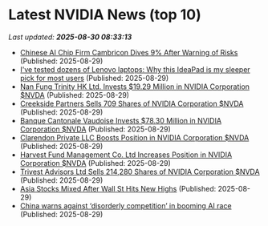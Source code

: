 # Latest NVIDIA News (top 10)
_Last updated: **2025-08-30 08:33:13**_

- [Chinese AI Chip Firm Cambricon Dives 9% After Warning of Risks](https://www.livemint.com/companies/news/chinese-ai-chip-firm-cambricon-dives-9-after-warning-of-risks-11756456244279.html) (Published: 2025-08-29)
- [I've tested dozens of Lenovo laptops: Why this IdeaPad is my sleeper pick for most users](https://www.zdnet.com/article/ive-tested-dozens-of-lenovo-laptops-why-this-ideapad-is-my-sleeper-pick-for-most-users/) (Published: 2025-08-29)
- [Nan Fung Trinity HK Ltd. Invests $19.29 Million in NVIDIA Corporation $NVDA](https://www.etfdailynews.com/2025/08/29/nan-fung-trinity-hk-ltd-invests-19-29-million-in-nvidia-corporation-nvda/) (Published: 2025-08-29)
- [Creekside Partners Sells 709 Shares of NVIDIA Corporation $NVDA](https://www.etfdailynews.com/2025/08/29/creekside-partners-sells-709-shares-of-nvidia-corporation-nvda/) (Published: 2025-08-29)
- [Banque Cantonale Vaudoise Invests $78.30 Million in NVIDIA Corporation $NVDA](https://www.etfdailynews.com/2025/08/29/banque-cantonale-vaudoise-invests-78-30-million-in-nvidia-corporation-nvda/) (Published: 2025-08-29)
- [Clarendon Private LLC Boosts Position in NVIDIA Corporation $NVDA](https://www.etfdailynews.com/2025/08/29/clarendon-private-llc-boosts-position-in-nvidia-corporation-nvda/) (Published: 2025-08-29)
- [Harvest Fund Management Co. Ltd Increases Position in NVIDIA Corporation $NVDA](https://www.etfdailynews.com/2025/08/29/harvest-fund-management-co-ltd-increases-position-in-nvidia-corporation-nvda/) (Published: 2025-08-29)
- [Trivest Advisors Ltd Sells 214,280 Shares of NVIDIA Corporation $NVDA](https://www.etfdailynews.com/2025/08/29/trivest-advisors-ltd-sells-214280-shares-of-nvidia-corporation-nvda/) (Published: 2025-08-29)
- [Asia Stocks Mixed After Wall St Hits New Highs](https://www.ibtimes.com/asia-stocks-mixed-after-wall-st-hits-new-highs-3781916) (Published: 2025-08-29)
- [China warns against ‘disorderly competition’ in booming AI race](https://fortune.com/asia/2025/08/29/china-warns-against-disorderly-competition-ai-race/) (Published: 2025-08-29)
